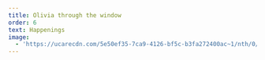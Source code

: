 ```yaml
---
title: Olivia through the window
order: 6
text: Happenings
image:
  - 'https://ucarecdn.com/5e50ef35-7ca9-4126-bf5c-b3fa272400ac~1/nth/0/'
---
```


